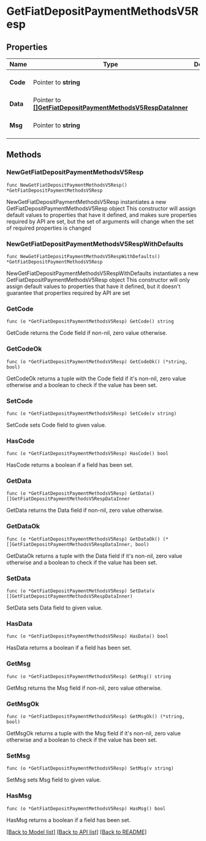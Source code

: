 # GetFiatDepositPaymentMethodsV5Resp

## Properties

Name | Type | Description | Notes
------------ | ------------- | ------------- | -------------
**Code** | Pointer to **string** |  | [optional] [default to ""]
**Data** | Pointer to [**[]GetFiatDepositPaymentMethodsV5RespDataInner**](GetFiatDepositPaymentMethodsV5RespDataInner.md) |  | [optional] 
**Msg** | Pointer to **string** |  | [optional] [default to ""]

## Methods

### NewGetFiatDepositPaymentMethodsV5Resp

`func NewGetFiatDepositPaymentMethodsV5Resp() *GetFiatDepositPaymentMethodsV5Resp`

NewGetFiatDepositPaymentMethodsV5Resp instantiates a new GetFiatDepositPaymentMethodsV5Resp object
This constructor will assign default values to properties that have it defined,
and makes sure properties required by API are set, but the set of arguments
will change when the set of required properties is changed

### NewGetFiatDepositPaymentMethodsV5RespWithDefaults

`func NewGetFiatDepositPaymentMethodsV5RespWithDefaults() *GetFiatDepositPaymentMethodsV5Resp`

NewGetFiatDepositPaymentMethodsV5RespWithDefaults instantiates a new GetFiatDepositPaymentMethodsV5Resp object
This constructor will only assign default values to properties that have it defined,
but it doesn't guarantee that properties required by API are set

### GetCode

`func (o *GetFiatDepositPaymentMethodsV5Resp) GetCode() string`

GetCode returns the Code field if non-nil, zero value otherwise.

### GetCodeOk

`func (o *GetFiatDepositPaymentMethodsV5Resp) GetCodeOk() (*string, bool)`

GetCodeOk returns a tuple with the Code field if it's non-nil, zero value otherwise
and a boolean to check if the value has been set.

### SetCode

`func (o *GetFiatDepositPaymentMethodsV5Resp) SetCode(v string)`

SetCode sets Code field to given value.

### HasCode

`func (o *GetFiatDepositPaymentMethodsV5Resp) HasCode() bool`

HasCode returns a boolean if a field has been set.

### GetData

`func (o *GetFiatDepositPaymentMethodsV5Resp) GetData() []GetFiatDepositPaymentMethodsV5RespDataInner`

GetData returns the Data field if non-nil, zero value otherwise.

### GetDataOk

`func (o *GetFiatDepositPaymentMethodsV5Resp) GetDataOk() (*[]GetFiatDepositPaymentMethodsV5RespDataInner, bool)`

GetDataOk returns a tuple with the Data field if it's non-nil, zero value otherwise
and a boolean to check if the value has been set.

### SetData

`func (o *GetFiatDepositPaymentMethodsV5Resp) SetData(v []GetFiatDepositPaymentMethodsV5RespDataInner)`

SetData sets Data field to given value.

### HasData

`func (o *GetFiatDepositPaymentMethodsV5Resp) HasData() bool`

HasData returns a boolean if a field has been set.

### GetMsg

`func (o *GetFiatDepositPaymentMethodsV5Resp) GetMsg() string`

GetMsg returns the Msg field if non-nil, zero value otherwise.

### GetMsgOk

`func (o *GetFiatDepositPaymentMethodsV5Resp) GetMsgOk() (*string, bool)`

GetMsgOk returns a tuple with the Msg field if it's non-nil, zero value otherwise
and a boolean to check if the value has been set.

### SetMsg

`func (o *GetFiatDepositPaymentMethodsV5Resp) SetMsg(v string)`

SetMsg sets Msg field to given value.

### HasMsg

`func (o *GetFiatDepositPaymentMethodsV5Resp) HasMsg() bool`

HasMsg returns a boolean if a field has been set.


[[Back to Model list]](../README.md#documentation-for-models) [[Back to API list]](../README.md#documentation-for-api-endpoints) [[Back to README]](../README.md)


